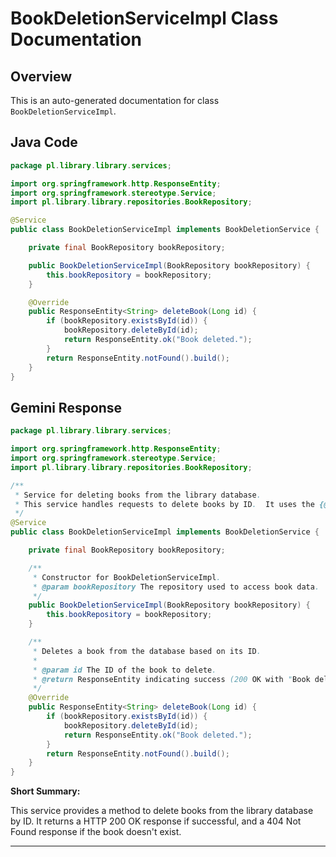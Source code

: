 # BookDeletionServiceImpl Class Documentation

## Overview

This is an auto-generated documentation for class `BookDeletionServiceImpl`.

## Java Code

```java
package pl.library.library.services;

import org.springframework.http.ResponseEntity;
import org.springframework.stereotype.Service;
import pl.library.library.repositories.BookRepository;

@Service
public class BookDeletionServiceImpl implements BookDeletionService {

    private final BookRepository bookRepository;

    public BookDeletionServiceImpl(BookRepository bookRepository) {
        this.bookRepository = bookRepository;
    }

    @Override
    public ResponseEntity<String> deleteBook(Long id) {
        if (bookRepository.existsById(id)) {
            bookRepository.deleteById(id);
            return ResponseEntity.ok("Book deleted.");
        }
        return ResponseEntity.notFound().build();
    }
}

```

## Gemini Response

```java
package pl.library.library.services;

import org.springframework.http.ResponseEntity;
import org.springframework.stereotype.Service;
import pl.library.library.repositories.BookRepository;

/**
 * Service for deleting books from the library database.
 * This service handles requests to delete books by ID.  It uses the {@link BookRepository} to interact with the database.
 */
@Service
public class BookDeletionServiceImpl implements BookDeletionService {

    private final BookRepository bookRepository;

    /**
     * Constructor for BookDeletionServiceImpl.
     * @param bookRepository The repository used to access book data.
     */
    public BookDeletionServiceImpl(BookRepository bookRepository) {
        this.bookRepository = bookRepository;
    }

    /**
     * Deletes a book from the database based on its ID.
     *
     * @param id The ID of the book to delete.
     * @return ResponseEntity indicating success (200 OK with "Book deleted." message) or failure (404 Not Found).
     */
    @Override
    public ResponseEntity<String> deleteBook(Long id) {
        if (bookRepository.existsById(id)) {
            bookRepository.deleteById(id);
            return ResponseEntity.ok("Book deleted.");
        }
        return ResponseEntity.notFound().build();
    }
}
```

**Short Summary:**

This service provides a method to delete books from the library database by ID.  It returns a HTTP 200 OK response if successful, and a 404 Not Found response if the book doesn't exist.

---
